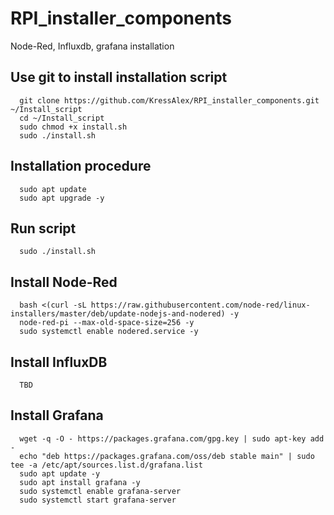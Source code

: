 # RPI_installer_components
Node-Red, Influxdb, grafana installation



## Use git to install installation script
      git clone https://github.com/KressAlex/RPI_installer_components.git ~/Install_script
      cd ~/Install_script
      sudo chmod +x install.sh
      sudo ./install.sh
      
## Installation procedure
      sudo apt update
      sudo apt upgrade -y

## Run script
      sudo ./install.sh

## Install Node-Red
      bash <(curl -sL https://raw.githubusercontent.com/node-red/linux-installers/master/deb/update-nodejs-and-nodered) -y
      node-red-pi --max-old-space-size=256 -y 
      sudo systemctl enable nodered.service -y

## Install InfluxDB
      TBD 
      
## Install Grafana
      wget -q -O - https://packages.grafana.com/gpg.key | sudo apt-key add - 
      echo "deb https://packages.grafana.com/oss/deb stable main" | sudo tee -a /etc/apt/sources.list.d/grafana.list
      sudo apt update -y
      sudo apt install grafana -y
      sudo systemctl enable grafana-server
      sudo systemctl start grafana-server



      
